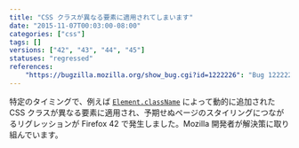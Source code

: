```yaml
---
title: "CSS クラスが異なる要素に適用されてしまいます"
date: "2015-11-07T00:03:00-08:00"
categories: ["css"]
tags: []
versions: ["42", "43", "44", "45"]
statuses: "regressed"
references:
    "https://bugzilla.mozilla.org/show_bug.cgi?id=1222226": "Bug 1222226 - CSS class applied to wrong elements"
---
```

特定のタイミングで、例えば [`Element.className`](https://developer.mozilla.org/ja/docs/Web/API/Element/className) によって動的に追加された CSS クラスが異なる要素に適用され、予期せぬページのスタイリングにつながるリグレッションが Firefox 42 で発生しました。Mozilla 開発者が解決策に取り組んでいます。

